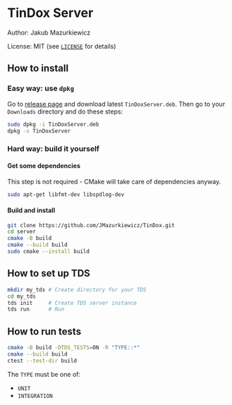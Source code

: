# TinDox Server

Author: Jakub Mazurkiewicz

License: MIT (see [`LICENSE`](https://github.com/JMazurkiewicz/TinDox/blob/main/LICENSE) for details)

## How to install

### Easy way: use `dpkg`

Go to [release page](https://github.com/JMazurkiewicz/TinDox/releases) and download latest `TinDoxServer.deb`. Then go to your `Downloads` directory and do these steps:

```sh
sudo dpkg -i TinDoxServer.deb
dpkg -s TinDoxServer
```

### Hard way: build it yourself

#### Get some dependencies

This step is not required - CMake will take care of dependencies anyway.

```sh
sudo apt-get libfmt-dev libspdlog-dev
```

#### Build and install

```sh
git clone https://github.com/JMazurkiewicz/TinDox.git
cd server
cmake -B build
cmake --build build
sudo cmake --install build
```

## How to set up TDS

```sh
mkdir my_tds # Create directory for your TDS
cd my_tds
tds init     # Create TDS server instance
tds run      # Run
```

## How to run tests

```sh
cmake -B build -DTDS_TESTS=ON -R "TYPE::*"
cmake --build build
ctest --test-dir build
```

The `TYPE` must be one of:

* `UNIT`
* `INTEGRATION`
